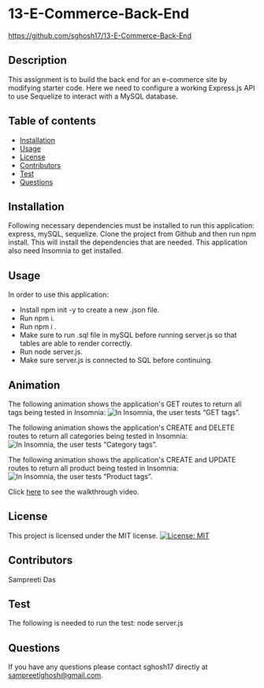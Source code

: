 # 13-E-Commerce-Back-End

https://github.com/sghosh17/13-E-Commerce-Back-End

## Description

This assignment is to build the back end for an e-commerce site by modifying starter code. Here we need to configure a working Express.js API to use Sequelize to interact with a MySQL database.

## Table of contents

- [Installation](#installation)
- [Usage](#usage)
- [License](#license)
- [Contributors](#contributors)
- [Test](#test)
- [Questions](#questions)

## Installation

Following necessary dependencies must be installed to run this application: express, mySQL, sequelize. Clone the project from Github and then run npm install. This will install the dependencies that are needed. This application also need Insomnia to get installed.

## Usage

In order to use this application:

- Install npm init -y to create a new .json file.
- Run npm i.
- Run npm i <dependencies>.
- Make sure to run .sql file in mySQL before running server.js so that tables are able to render correctly.
- Run node server.js.
- Make sure server.js is connected to SQL before continuing.

## Animation

The following animation shows the application's GET routes to return all tags being tested in Insomnia:
![In Insomnia, the user tests “GET tags”.](./Assets/tags.gif)

The following animation shows the application's CREATE and DELETE routes to return all categories being tested in Insomnia:
![In Insomnia, the user tests “Category tags”.](./Assets/category.gif)

The following animation shows the application's CREATE and UPDATE routes to return all product being tested in Insomnia:
![In Insomnia, the user tests “Product tags”.](./Assets/products.gif)

Click [here](https://watch.screencastify.com/v/wDx0N5W57FkqR5rCeEAI) to see the walkthrough video.

## License

This project is licensed under the MIT license.
[![License: MIT](https://img.shields.io/badge/License-MIT-yellow.svg)](https://opensource.org/licenses/MIT)

## Contributors

Sampreeti Das

## Test

The following is needed to run the test: node server.js

## Questions

If you have any questions please contact sghosh17 directly at sampreetighosh@gmail.com.
